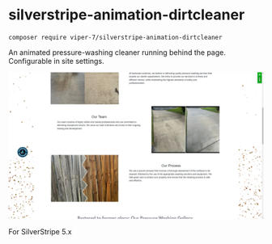 # silverstripe-animation-dirtcleaner

```
composer require viper-7/silverstripe-animation-dirtcleaner
```

An animated pressure-washing cleaner running behind the page. Configurable in site settings.

![screenshot](./screenshot.png)

For SilverStripe 5.x
